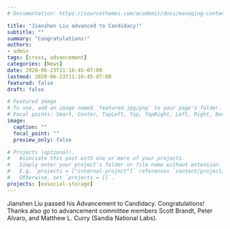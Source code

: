```yaml
---
# Documentation: https://sourcethemes.com/academic/docs/managing-content/

title: "Jianshen Liu advanced to Candidacy!"
subtitle: ""
summary: "Congratulations!"
authors:
- admin
tags: [cross, advancement]
categories: [News]
date: 2020-06-23T11:16:45-07:00
lastmod: 2020-06-23T11:16:45-07:00
featured: false
draft: false

# Featured image
# To use, add an image named `featured.jpg/png` to your page's folder.
# Focal points: Smart, Center, TopLeft, Top, TopRight, Left, Right, BottomLeft, Bottom, BottomRight.
image:
  caption: ""
  focal_point: ""
  preview_only: false

# Projects (optional).
#   Associate this post with one or more of your projects.
#   Simply enter your project's folder or file name without extension.
#   E.g. `projects = ["internal-project"]` references `content/project/deep-learning/index.md`.
#   Otherwise, set `projects = []`.
projects: [eusocial-storage]
---
```


Jianshen Liu passed his Advancement to Candidacy. Congratulations! Thanks also go to advancement committee members Scott Brandt, Peter Alvaro, and Matthew L. Curry (Sandia National Labs).
